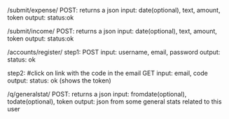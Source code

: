/submit/expense/
POST: returns a json
input: date(optional), text, amount, token
output: status:ok

/submit/income/
POST: returns a json
input: date(optional), text, amount, token
output: status:ok

/accounts/register/
step1:
 POST
 input: username, email, password
 output: status: ok

step2: #click on link with the code in the email
 GET
 input: email, code
 output: status: ok (shows the token)

/q/generalstat/
POST: returns a json
input: fromdate(optional), todate(optional), token
output: json from some general stats related to this user
